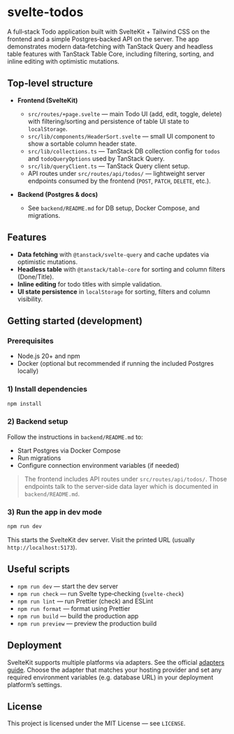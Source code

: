 # svelte-todos

A full‑stack Todo application built with SvelteKit + Tailwind CSS on the frontend and a simple Postgres‑backed API on the server. The app demonstrates modern data‑fetching with TanStack Query and headless table features with TanStack Table Core, including filtering, sorting, and inline editing with optimistic mutations.

## Top‑level structure

- **Frontend (SvelteKit)**
  - `src/routes/+page.svelte` — main Todo UI (add, edit, toggle, delete) with filtering/sorting and persistence of table UI state to `localStorage`.
  - `src/lib/components/HeaderSort.svelte` — small UI component to show a sortable column header state.
  - `src/lib/collections.ts` — TanStack DB collection config for `todos` and `todoQueryOptions` used by TanStack Query.
  - `src/lib/queryClient.ts` — TanStack Query client setup.
  - API routes under `src/routes/api/todos/` — lightweight server endpoints consumed by the frontend (`POST`, `PATCH`, `DELETE`, etc.).

- **Backend (Postgres & docs)**
  - See `backend/README.md` for DB setup, Docker Compose, and migrations.

## Features

- **Data fetching** with `@tanstack/svelte-query` and cache updates via optimistic mutations.
- **Headless table** with `@tanstack/table-core` for sorting and column filters (Done/Title).
- **Inline editing** for todo titles with simple validation.
- **UI state persistence** in `localStorage` for sorting, filters and column visibility.

## Getting started (development)

### Prerequisites

- Node.js 20+ and npm
- Docker (optional but recommended if running the included Postgres locally)

### 1) Install dependencies

```sh
npm install
```

### 2) Backend setup

Follow the instructions in `backend/README.md` to:

- Start Postgres via Docker Compose
- Run migrations
- Configure connection environment variables (if needed)

> The frontend includes API routes under `src/routes/api/todos/`. Those endpoints talk to the server‑side data layer which is documented in `backend/README.md`.

### 3) Run the app in dev mode

```sh
npm run dev
```

This starts the SvelteKit dev server. Visit the printed URL (usually `http://localhost:5173`).

## Useful scripts

- `npm run dev` — start the dev server
- `npm run check` — run Svelte type‑checking (`svelte-check`)
- `npm run lint` — run Prettier (check) and ESLint
- `npm run format` — format using Prettier
- `npm run build` — build the production app
- `npm run preview` — preview the production build

## Deployment

SvelteKit supports multiple platforms via adapters. See the official [adapters guide](https://svelte.dev/docs/kit/adapters). Choose the adapter that matches your hosting provider and set any required environment variables (e.g. database URL) in your deployment platform’s settings.

## License

This project is licensed under the MIT License — see `LICENSE`.
